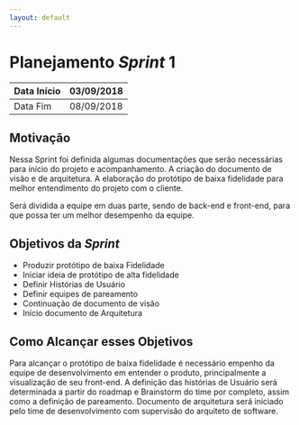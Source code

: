 ```yaml
---
layout: default
---
```


# Planejamento _Sprint_ 1

|Data Início | 03/09/2018 |
|----------|----------|
|Data Fim    | 08/09/2018 |

## Motivação

Nessa Sprint foi definida algumas documentações que serão necessárias para início do projeto e acompanhamento. A criação do documento de visão e de arquitetura. A elaboração do protótipo de baixa fidelidade para melhor entendimento do projeto com o cliente.

Será dividida a equipe em duas parte, sendo de back-end e front-end, para que possa ter um melhor desempenho da equipe.

## Objetivos da _Sprint_

* Produzir protótipo de baixa Fidelidade
* Iniciar ideia de protótipo de alta fidelidade
* Definir Histórias de Usuário
* Definir equipes de pareamento
* Continuação de documento de visão
* Início documento de Arquitetura

## Como Alcançar esses Objetivos

Para alcançar o protótipo de baixa fidelidade é necessário empenho da equipe de desenvolvimento em entender o produto, principalmente a visualização de seu front-end.
A definição das histórias de Usuário será determinada a partir do roadmap e Brainstorm do time por completo, assim como a definição de pareamento.
Documento de arquitetura será iniciado pelo time de desenvolvimento com supervisão do arquiteto de software.

